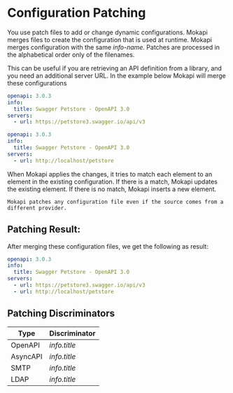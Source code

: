 # Configuration Patching

You use patch files to add or change dynamic configurations. 
Mokapi merges files to create the configuration that is used at runtime.
Mokapi merges configuration with the same *info-name*. 
Patches are processed in the alphabetical order only of the filenames.

This can be useful if you are retrieving an API definition from a library, and you need an additional
server URL.
In the example below Mokapi will merge these configurations

```yaml tab=petstore.yaml
openapi: 3.0.3
info:
  title: Swagger Petstore - OpenAPI 3.0
servers:
  - url: https://petstore3.swagger.io/api/v3
```
```yaml tab=petstore-patch.yaml
openapi: 3.0.3
info:
  title: Swagger Petstore - OpenAPI 3.0
servers:
  - url: http://localhost/petstore
```

When Mokapi applies the changes, it tries to match each element to an element
in the existing configuration. If there is a match, Mokapi updates the existing element. If there is no match, Mokapi inserts a new element.

``` box=tip
Mokapi patches any configuration file even if the source comes from a different provider.
```

## Patching Result:

After merging these configuration files, we get the following as result:

```yaml
openapi: 3.0.3
info:
  title: Swagger Petstore - OpenAPI 3.0
servers:
  - url: https://petstore3.swagger.io/api/v3
  - url: http://localhost/petstore
```

## Patching Discriminators

| Type     | Discriminator |
|----------|---------------|
| OpenAPI  | *info.title*  |
| AsyncAPI | *info.title*  |
| SMTP     | *info.title*  |
| LDAP     | *info.title*  |
